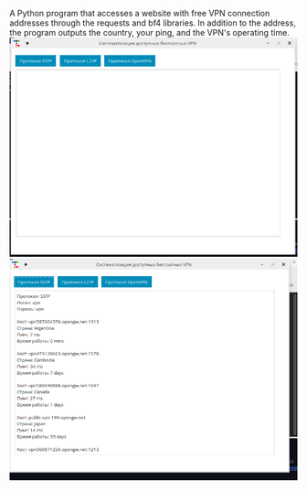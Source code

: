A Python program that accesses a website with free VPN connection addresses through the requests and bf4 libraries. 
In addition to the address, the program outputs the country, your ping, and the VPN's operating time.
![screenshots](/VPN.png)
![](/VPN2.png)
